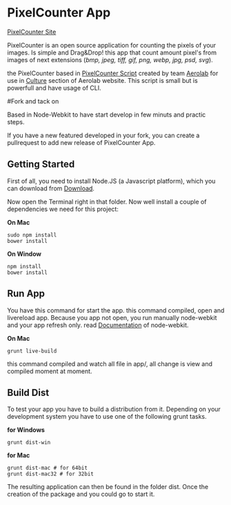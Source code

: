 # PixelCounter App
[PixelCounter Site](https://aerolab.github.io/pixelcounterapp)

PixelCounter is an open source application for counting the pixels of your images. Is simple and Drag&Drop! this app that count amount pixel's from images of next extensions (*bmp, jpeg, tiff, gif, png, webp, jpg, psd, svg*). 

the PixelCounter based in [PixelCounter Script](https://github.com/Aerolab/pixelcounter) created by team [Aerolab](https://github.com/Aerolab/) for use in [Culture](http://aerolab.co/culture) section of Aerolab website. This script is small but is powerfull and have usage of CLI.

#Fork and tack on 

Based in Node-Webkit to have start develop in few minuts and practic steps.

If you have a new featured developed in your fork, you can create a pullrequest to add new release of PixelCounter App.


## Getting Started 

First of all, you need to install Node.JS (a Javascript platform), which you can download from [Download](http://nodejs.org/download/).

Now open the Terminal right in that folder. Now well install a couple of dependencies we need for this project:

**On Mac**
```
sudo npm install 
bower install 
```

**On Window**
```
npm install 
bower install 
```

## Run App

You have this command for start the app. this command compiled, open and livereload app. Because you app not open, you run manually node-webkit and your app refresh only. read [Documentation](https://github.com/nwjs/nw.js/wiki/How-to-run-apps) of node-webkit.

**On Mac**
```
grunt live-build
```
this command compiled and watch all file in app/, all change is view and compiled moment at moment.


## Build Dist


To test your app you have to build a distribution from it. Depending on your development system you have to use one of the following grunt tasks.

**for Windows**
```
grunt dist-win
```
**for Mac**
```
grunt dist-mac # for 64bit
grunt dist-mac32 # for 32bit
```
The resulting application can then be found in the folder dist.
Once the creation of the package and you could go to start it.
